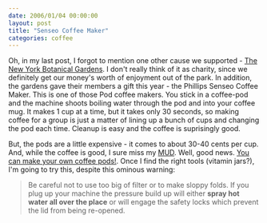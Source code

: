```yaml
---
date: 2006/01/04 00:00:00
layout: post
title: "Senseo Coffee Maker"
categories: coffee
---
```


Oh, in my last post, I forgot to mention one other cause we supported - [The New York Botanical Gardens](http://nybg.org). I don't really think of it as charity, since we definitely get our money's worth of enjoyment out of the park. In addition, the gardens gave their members a gift this year - the Phillips Senseo Coffee Maker. This is one of those Pod coffee makers. You stick in a coffee-pod and the machine shoots boiling water through the pod and into your coffee mug. It makes 1 cup at a time, but it takes only 30 seconds, so making coffee for a group is just a matter of lining up a bunch of cups and changing the pod each time. Cleanup is easy and the coffee is suprisingly good.

But, the pods are a little expensive - it comes to about 30-40 cents per cup. And, while the coffee is good, I sure miss my [MUD](http://www.themudtruck.com/). Well, good news. [You can make your own coffee pods!](http://www.ineedcoffee.com/04/coffeepods/). Once I find the right tools (vitamin jars?), I'm going to try this, despite this ominous warning:

>Be careful not to use too big of filter or to make sloppy folds. If you plug up your machine the pressure build up will either **spray hot water all over the place** or will engage the safety locks which prevent the lid from being re-opened.
